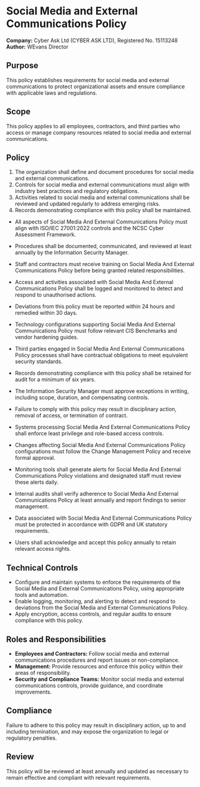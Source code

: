 # Social Media and External Communications Policy

**Company:** Cyber Ask Ltd (CYBER ASK LTD), Registered No. 15113248  
**Author:** WEvans Director

## Purpose

This policy establishes requirements for social media and external communications to protect organizational assets and ensure compliance with applicable laws and regulations.

## Scope

This policy applies to all employees, contractors, and third parties who access or manage company resources related to social media and external communications.

## Policy
1. The organization shall define and document procedures for social media and external communications.
2. Controls for social media and external communications must align with industry best practices and regulatory obligations.
3. Activities related to social media and external communications shall be reviewed and updated regularly to address emerging risks.
4. Records demonstrating compliance with this policy shall be maintained.

- All aspects of Social Media And External Communications Policy must align with ISO/IEC 27001:2022 controls and the NCSC Cyber Assessment Framework.
- Procedures shall be documented, communicated, and reviewed at least annually by the Information Security Manager.
- Staff and contractors must receive training on Social Media And External Communications Policy before being granted related responsibilities.
- Access and activities associated with Social Media And External Communications Policy shall be logged and monitored to detect and respond to unauthorised actions.
- Deviations from this policy must be reported within 24 hours and remedied within 30 days.
- Technology configurations supporting Social Media And External Communications Policy must follow relevant CIS Benchmarks and vendor hardening guides.
- Third parties engaged in Social Media And External Communications Policy processes shall have contractual obligations to meet equivalent security standards.
- Records demonstrating compliance with this policy shall be retained for audit for a minimum of six years.
- The Information Security Manager must approve exceptions in writing, including scope, duration, and compensating controls.
- Failure to comply with this policy may result in disciplinary action, removal of access, or termination of contract.

- Systems processing Social Media And External Communications Policy shall enforce least privilege and role-based access controls.
- Changes affecting Social Media And External Communications Policy configurations must follow the Change Management Policy and receive formal approval.
- Monitoring tools shall generate alerts for Social Media And External Communications Policy violations and designated staff must review these alerts daily.
- Internal audits shall verify adherence to Social Media And External Communications Policy at least annually and report findings to senior management.
- Data associated with Social Media And External Communications Policy must be protected in accordance with GDPR and UK statutory requirements.
- Users shall acknowledge and accept this policy annually to retain relevant access rights.

## Technical Controls

- Configure and maintain systems to enforce the requirements of the Social Media and External Communications Policy, using appropriate tools and automation.
- Enable logging, monitoring, and alerting to detect and respond to deviations from the Social Media and External Communications Policy.
- Apply encryption, access controls, and regular audits to ensure compliance with this policy.

## Roles and Responsibilities

- **Employees and Contractors:** Follow social media and external communications procedures and report issues or non-compliance.
- **Management:** Provide resources and enforce this policy within their areas of responsibility.
- **Security and Compliance Teams:** Monitor social media and external communications controls, provide guidance, and coordinate improvements.

## Compliance

Failure to adhere to this policy may result in disciplinary action, up to and including termination, and may expose the organization to legal or regulatory penalties.

## Review

This policy will be reviewed at least annually and updated as necessary to remain effective and compliant with relevant requirements.
